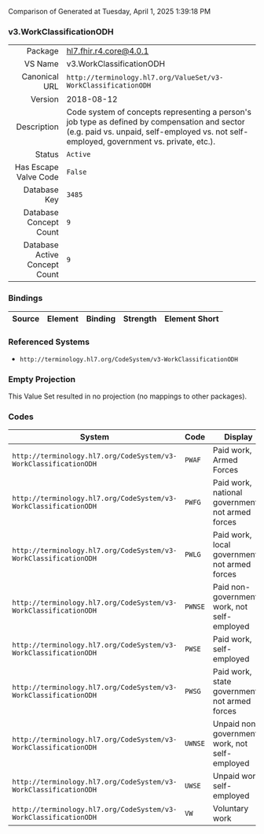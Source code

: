 Comparison of 
Generated at Tuesday, April 1, 2025 1:39:18 PM

### v3.WorkClassificationODH

|      |     |
| ---: | --- |
| Package | hl7.fhir.r4.core@4.0.1 |
| VS Name | v3.WorkClassificationODH |
| Canonical URL | `http://terminology.hl7.org/ValueSet/v3-WorkClassificationODH` |
| Version | 2018-08-12 |
| Description | Code system of concepts representing a person's job type as defined by compensation and sector (e.g. paid vs. unpaid, self-employed vs. not self-employed, government vs. private, etc.). |
| Status | `Active` |
| Has Escape Valve Code | `False` |
| Database Key | `3485` |
| Database Concept Count | `9` |
| Database Active Concept Count | `9` |
### Bindings

| Source | Element | Binding | Strength | Element Short |
| ------ | ------- | ------- | -------- | ------------- |

### Referenced Systems

* `http://terminology.hl7.org/CodeSystem/v3-WorkClassificationODH`
### Empty Projection

This Value Set resulted in no projection (no mappings to other packages).

### Codes

| System | Code | Display |
| ------ | ---- | ------- |
| `http://terminology.hl7.org/CodeSystem/v3-WorkClassificationODH` | `PWAF` | Paid work, Armed Forces |
| `http://terminology.hl7.org/CodeSystem/v3-WorkClassificationODH` | `PWFG` | Paid work, national government, not armed forces |
| `http://terminology.hl7.org/CodeSystem/v3-WorkClassificationODH` | `PWLG` | Paid work, local government, not armed forces |
| `http://terminology.hl7.org/CodeSystem/v3-WorkClassificationODH` | `PWNSE` | Paid non-governmental work, not self-employed |
| `http://terminology.hl7.org/CodeSystem/v3-WorkClassificationODH` | `PWSE` | Paid work, self-employed |
| `http://terminology.hl7.org/CodeSystem/v3-WorkClassificationODH` | `PWSG` | Paid work, state government, not armed forces |
| `http://terminology.hl7.org/CodeSystem/v3-WorkClassificationODH` | `UWNSE` | Unpaid non-governmental work, not self-employed |
| `http://terminology.hl7.org/CodeSystem/v3-WorkClassificationODH` | `UWSE` | Unpaid work, self-employed |
| `http://terminology.hl7.org/CodeSystem/v3-WorkClassificationODH` | `VW` | Voluntary work |
